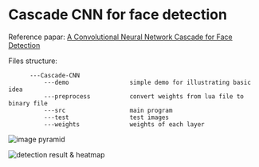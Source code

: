 # Cascade CNN for face detection
Reference papar: [A Convolutional Neural Network Cascade for Face Detection](http://users.eecs.northwestern.edu/~xsh835/assets/cvpr2015_cascnn.pdf)

Files structure:

          ---Cascade-CNN
              ---demo                 simple demo for illustrating basic idea
              ---preprocess           convert weights from lua file to binary file
              ---src                  main program
              ---test                 test images
              ---weights              weights of each layer

![image pyramid](https://farm5.staticflickr.com/4175/34231245250_231f96f2e7_b.jpg)

![detection result & heatmap](https://farm5.staticflickr.com/4167/34231244660_b693a4ba00_c.jpg)
